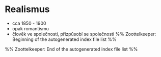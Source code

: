# Realismus
- cca 1850 - 1900
- opak romantismu
- člověk ve společnosti, přizpůsobí se společnosti
%% Zoottelkeeper: Beginning of the autogenerated index file list  %%

%% Zoottelkeeper: End of the autogenerated index file list  %%
